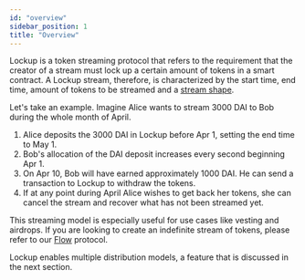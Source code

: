 ```yaml
---
id: "overview"
sidebar_position: 1
title: "Overview"
---
```


Lockup is a token streaming protocol that refers to the requirement that the creator of a stream must lock up a certain
amount of tokens in a smart contract. A Lockup stream, therefore, is characterized by the start time, end time, amount
of tokens to be streamed and a [stream shape](./02-stream-shapes.mdx).

Let's take an example. Imagine Alice wants to stream 3000 DAI to Bob during the whole month of April.

1. Alice deposits the 3000 DAI in Lockup before Apr 1, setting the end time to May 1.
2. Bob's allocation of the DAI deposit increases every second beginning Apr 1.
3. On Apr 10, Bob will have earned approximately 1000 DAI. He can send a transaction to Lockup to withdraw the tokens.
4. If at any point during April Alice wishes to get back her tokens, she can cancel the stream and recover what has not
   been streamed yet.

This streaming model is especially useful for use cases like vesting and airdrops. If you are looking to create an
indefinite stream of tokens, please refer to our [Flow](../flow/overview) protocol.

Lockup enables multiple distribution models, a feature that is discussed in the next section.
